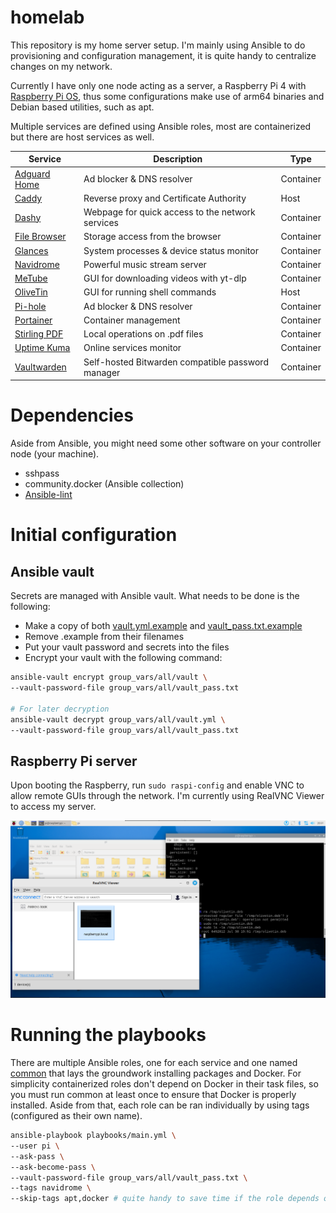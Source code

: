 # homelab

This repository is my home server setup. I'm mainly using Ansible to do provisioning and configuration management, it is quite handy to centralize changes on my network.

Currently I have only one node acting as a server, a Raspberry Pi 4 with [Raspberry Pi OS](https://www.raspberrypi.com/software/), thus some configurations make use of arm64 binaries and Debian based utilities, such as apt.

Multiple services are defined using Ansible roles, most are containerized but there are host services as well.

| Service                               | Description                                      | Type      |
|---------------------------------------|--------------------------------------------------|-----------|
| [Adguard Home](docs/adguard-home.md)  | Ad blocker & DNS resolver                        | Container |
| [Caddy](docs/caddy.md)                | Reverse proxy and Certificate Authority          | Host      |
| [Dashy](docs/dashy.md)                | Webpage for quick access to the network services | Container |
| [File Browser](docs/file-browser.md)  | Storage access from the browser                  | Container |
| [Glances](docs/glances.md)            | System processes & device status monitor         | Container |
| [Navidrome](docs/navidrome.md)        | Powerful music stream server                     | Container |
| [MeTube](docs/metube.md)              | GUI for downloading videos with yt-dlp           | Container |
| [OliveTin](docs/olivetin.md)          | GUI for running shell commands                   | Host      |
| [Pi-hole](docs/pihole.md)             | Ad blocker & DNS resolver                        | Container |
| [Portainer](docs/portainer.md)        | Container management                             | Container |
| [Stirling PDF](docs/stirling-pdf.md)  | Local operations on .pdf files                   | Container |
| [Uptime Kuma](docs/uptime-kuma.md)    | Online services monitor                          | Container |
| [Vaultwarden](docs/vaultwarden.md)    | Self-hosted Bitwarden compatible password manager | Container |

# Dependencies

Aside from Ansible, you might need some other software on your controller node (your machine).

- sshpass
- community.docker (Ansible collection)
- [Ansible-lint](https://ansible.readthedocs.io/projects/lint/installing/#installing-the-latest-version)


# Initial configuration

## Ansible vault

Secrets are managed with Ansible vault. What needs to be done is the following:

- Make a copy of both [vault.yml.example](group_vars/all/vault.yml.example) and [vault_pass.txt.example](group_vars/all/vault_pass.txt.example)
- Remove .example from their filenames
- Put your vault password and secrets into the files
- Encrypt your vault with the following command:

```bash
ansible-vault encrypt group_vars/all/vault \
--vault-password-file group_vars/all/vault_pass.txt

# For later decryption
ansible-vault decrypt group_vars/all/vault.yml \
--vault-password-file group_vars/all/vault_pass.txt
``` 

## Raspberry Pi server

Upon booting the Raspberry, run ```sudo raspi-config``` and enable VNC to allow remote GUIs through the network. I'm currently using RealVNC Viewer to access my server.

![RealVNC Viewer](docs/images/vnc-viewer.png)

# Running the playbooks

There are multiple Ansible roles, one for each service and one named [common](/roles/common/tasks/main.yml) that lays the groundwork installing packages and Docker. For simplicity containerized roles don't depend on Docker in their task files, so you must run common at least once to ensure that Docker is properly installed. Aside from that, each role can be ran individually by using tags (configured as their own name).

```bash
ansible-playbook playbooks/main.yml \
--user pi \
--ask-pass \
--ask-become-pass \
--vault-password-file group_vars/all/vault_pass.txt \
--tags navidrome \
--skip-tags apt,docker # quite handy to save time if the role depends on common
```
